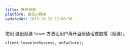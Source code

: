 ```yaml
---
title: 离开频道
platform: 微信小程序
updatedAt: 2019-10-29 12:00:38
---
```

使用 退出频道 `leave` 方法让用户离开当前通话或直播（频道）。

```
client.leave(onSuccess, onFailure);
```
